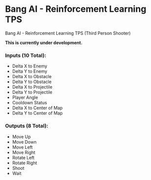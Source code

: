 # Bang AI - Reinforcement Learning TPS
Bang AI - Reinforcement Learning TPS (Third Person Shooter)

**This is currently under development.**

### Inputs (10 Total):
- Delta X to Enemy
- Delta Y to Enemy
- Delta X to Obstacle
- Delta Y to Obstacle
- Delta X to Projectile
- Delta Y to Projectile
- Player Angle
- Cooldown Status
- Delta X to Center of Map
- Delta Y to Center of Map

### Outputs (8 Total):
- Move Up
- Move Down
- Move Left
- Move Right
- Rotate Left
- Rotate Right
- Shoot
- Wait
